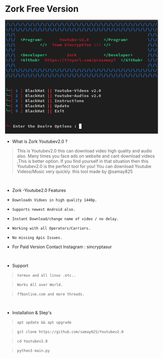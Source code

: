 # Zork Free Version 
<img src="Youtubev2.0.png"><br>




- What is Zork Youtubev2.0  ?
> This is Youtubev2.0 this can download video high quality and audio also.
> Many times you face ads on website and cant download videos ,This is better option.
> If you find yourself in that situation then this Youtubev2.0 is the perfect tool for you!
> You can download Youtube Videos/Music very quickly.
> this tool made by @samay825 

<br>


- Zork -Youtube2.0 Features

* `Downloadn Vidoes in high quality 1440p.`

* `Supports newest Android also.`

* `Instant Download/change name of video / no delay.`

* `Working with all Operators/Carriers.`

* `No missing Apis Issues.`

*  For Paid Version Contact Instagram : sincryptasur 

<br>

- Support

> `termux and all linux .etc..`

> `Works All over World.`

> `ffbonline.com and more threads.`
 
 <br>

- Installation & Step's
 
> `apt update && apt upgrade`
 
> `git clone https://github.com/samay825/Youtubev2.0`
 
> `cd Youtubev2.0`  

> `python3 main.py`

